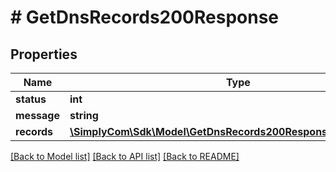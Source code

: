 # # GetDnsRecords200Response

## Properties

Name | Type | Description | Notes
------------ | ------------- | ------------- | -------------
**status** | **int** |  | [optional]
**message** | **string** |  | [optional]
**records** | [**\SimplyCom\Sdk\Model\GetDnsRecords200ResponseRecordsInner[]**](GetDnsRecords200ResponseRecordsInner.md) |  | [optional]

[[Back to Model list]](../../README.md#models) [[Back to API list]](../../README.md#endpoints) [[Back to README]](../../README.md)
